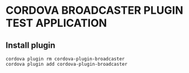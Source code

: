 # CORDOVA BROADCASTER PLUGIN TEST APPLICATION

## Install plugin
```
cordova plugin rm cordova-plugin-broadcaster
cordova plugin add cordova-plugin-broadcaster
```
